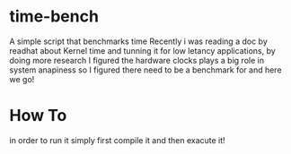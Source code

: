 # time-bench
A simple script that benchmarks time
Recently i was reading a doc by readhat about Kernel time and tunning it for low letancy applications, by doing more research I figured the hardware clocks plays a big role in system anapiness so I figured there need to be a benchmark for and here we go!

# How To
in order to run it simply first compile it and then exacute it!
